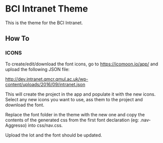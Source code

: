 # BCI Intranet Theme

This is the theme for the BCI Intranet.

## How To

### ICONS

To create/edit/download the font icons, go to https://icomoon.io/app/ and upload the following JSON file: 

http://dev.intranet.qmcr.qmul.ac.uk/wp-content/uploads/2016/09/intranet.json

This will create the project in the app and populate it with the new icons. Select any new icons you want to use, ass them to the project and download the font.

Replace the font folder in the theme with the new one and copy the contents of the generated css from the first font declaration (eg: .nav-Aggresso) into css/nav.css.

Upload the lot and the font should be updated.

